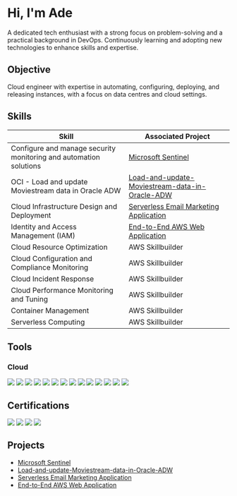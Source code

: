 # Hi, I'm Ade
A dedicated tech enthusiast with a strong focus on problem-solving and a practical background in DevOps. Continuously learning and adopting new technologies to enhance skills and expertise.

## Objective

Cloud engineer with expertise in automating, configuring, deploying, and releasing instances, with a focus on data centres and cloud settings.

## Skills

| Skill                                         | Associated Project         |
|-----------------------------------------------|----------------------------|
 Configure and manage security monitoring and automation solutions | <a href="https://github.com/AdeinCloud9/Microsoft-Sentinel-Lab">Microsoft Sentinel</a> 
| OCI - Load and update Moviestream data in Oracle ADW        | <a href="https://github.com/AdeinCloud9/-Load-and-update-Moviestream-data-in-Oracle-ADW/blob/main/README.md">Load-and-update-Moviestream-data-in-Oracle-ADW</a> 
| Cloud Infrastructure Design and Deployment         | <a href="https://github.com/AdeinCloud9/Serverless-Email-Marketing-Application">Serverless Email Marketing Application</a> |
| Identity and Access Management (IAM) | <a href="https://github.com/AdeinCloud9/End-to-End-AWS-Web-Application/blob/main/README.md">End-to-End AWS Web Application</a> |
| Cloud Resource Optimization         | AWS Skillbuilder |
| Cloud Configuration and Compliance Monitoring      | AWS Skillbuilder |
| Cloud Incident Response                  | AWS Skillbuilder |
| Cloud Performance Monitoring and Tuning  | AWS Skillbuilder |
| Container Management | AWS Skillbuilder |
| Serverless Computing | AWS Skillbuilder |

## Tools

### Cloud
<div>
 <img src="https://img.shields.io/badge/-Amazon%20S3-FF9900?style=for-the-badge&logo=Amazon%20AWS&logoColor=white"/>
 <img src="https://img.shields.io/badge/-IAM-232F3E?style=for-the-badge&logo=Amazon%20AWS&logoColor=white"/>
 <img src="https://img.shields.io/badge/-DynamoDB-4053D6?style=for-the-badge&logo=Amazon%20DynamoDB&logoColor=white"/>
 <img src="https://img.shields.io/badge/-API%20Gateway-FF4F8B?style=for-the-badge&logo=Amazon%20API%20Gateway&logoColor=white"/>
 <img src="https://img.shields.io/badge/-Amazon%20SES-4285F4?style=for-the-badge&logo=Amazon%20AWS&logoColor=white"/>
 <img src="https://img.shields.io/badge/-Lambda-FF9900?style=for-the-badge&logo=AWS%20Lambda&logoColor=white"/>
 <img src="https://img.shields.io/badge/-AWS%20Amplify-FF9900?style=for-the-badge&logo=AWS%20Amplify&logoColor=white"/>
 <img src="https://img.shields.io/badge/-CodePipeline-238636?style=for-the-badge&logo=Amazon%20AWS&logoColor=white"/>
 <img src="https://img.shields.io/badge/-Amazon%20EventBridge-FF9900?style=for-the-badge&logo=Amazon%20AWS&logoColor=white"/>
 <img src="https://img.shields.io/badge/-EC2-FF9900?style=for-the-badge&logo=Amazon%20AWS&logoColor=white"/>
 <img src="https://img.shields.io/badge/-EBS-FF9900?style=for-the-badge&logo=Amazon%20AWS&logoColor=white"/>
 <img src="https://img.shields.io/badge/-VPC-FF9900?style=for-the-badge&logo=Amazon%20AWS&logoColor=white"/>
 <img src="https://img.shields.io/badge/-CloudWatch-FF9900?style=for-the-badge&logo=Amazon%20AWS&logoColor=white"/>
 <img src="https://img.shields.io/badge/-EFS-FF9900?style=for-the-badge&logo=Amazon%20AWS&logoColor=white"/>




## Certifications
<div>
  <img src="https://img.shields.io/badge/-Amazon%20Web%20Services%20(AWS)-232F3E?style=for-the-badge&logo=Amazon%20AWS&logoColor=white"/>
  <img src="https://img.shields.io/badge/-AWS%20Cloud%20Quest%3A%20Cloud%20Practitioner-FF9900?style=for-the-badge&logo=Amazon%20AWS&logoColor=white"/>
  <img src="https://img.shields.io/badge/-DeepLearning.AI-4285F4?style=for-the-badge&logo=DeepLearning.AI&logoColor=white"/>
  <img src="https://img.shields.io/badge/-Generative%20AI%20for%20Everyone-FF4F8B?style=for-the-badge&logo=DeepLearning.AI&logoColor=white"/>

</div>

## Projects
- <a href="https://github.com/AdeinCloud9/Microsoft-Sentinel-Lab">Microsoft Sentinel</a> 
- <a href="https://github.com/AdeinCloud9/-Load-and-update-Moviestream-data-in-Oracle-ADW/blob/main/README.md">Load-and-update-Moviestream-data-in-Oracle-ADW</a>
- <a href="https://github.com/AdeinCloud9/Serverless-Email-Marketing-Application">Serverless Email Marketing Application</a>
- <a href="https://github.com/AdeinCloud9/End-to-End-AWS-Web-Application/blob/main/README.md">End-to-End AWS Web Application</a>
